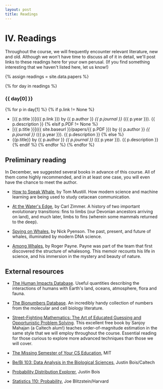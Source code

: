 ```yaml
---
layout: post
title: Readings
---
```


# IV. Readings

Throughout the course, we will frequently encounter relevant literature, new and old.
Although we won't have time to discuss all of it in detail, we'll post links to these readings here for your own perusal.
(If you find something interesting that we haven't listed here, let us know!)

{% assign readings = site.data.papers %}

{% for day in readings %}

### {{ day[0] }}

{% for p in day[1] %}
{% if p.link != None %}
* [{{ p.title }}]({{ p.link }}) by {{ p.author }} *{{ p.journal }}* ({{ p.year }}). {{ p.description }}
{% elsif p.PDF != None %}
* [{{ p.title }}]({{ site.baseurl }}/papers/{{ p.PDF }}) by {{ p.author }} *{{ p.journal }}* ({{ p.year }}). {{ p.description }}
{% else %}
* {{p.title}} by {{ p.author }} *{{ p.journal }}* ({{ p.year }}). {{ p.description }}
{% endif %}
{% endfor %}
{% endfor %}

## Preliminary reading

In December, we suggested several books in advance of this course.
All of them come highly recommended, and in at least one case, you will even have the chance to meet the author.

* [How to Speak Whale](https://books.google.com/books/about/How_to_Speak_Whale.html?id=ArNXEAAAQBAJ), by Tom Mustill. How modern science and machine learning are being used to study cetacean communication.

* [At the Water's Edge](https://books.google.com/books/about/At_the_Water_s_Edge.html?id=fxHrAwAAQBAJ), by Carl Zimmer. A history of two important evolutionary transitions: fins to limbs (our Devonian ancestors arriving on land), and much later, limbs to fins (wherein some mammals returned to the deep).

* [Spying on Whales](https://books.google.com/books/about/Spying_on_Whales.html?id=95yaDwAAQBAJ), by Nick Pyenson. The past, present, and future of whales, illuminated by modern DNA science.

* [Among Whales](https://books.google.com/books/about/Among_Whales.html?id=mUESAAAAYAAJ), by Roger Payne. Payne was part of the team that first discovered the structure of whalesong. This memoir recounts his life in science, and his immersion in the mystery and beauty of nature.

## External resources

* [The Human Impacts Database](https://anthroponumbers.org/). Useful quantities describing the interactions of humans with Earth's land, oceans, atmosphere, flora and fauna.

* [The Bionumbers Database](https://bionumbers.hms.harvard.edu/search.aspx). An incredibly handy collection of numbers from the molecular and cell biology literature.

* [Street-Fighting Mathematics: The Art of Educated Guessing and Opportunistic Problem Solving](https://sept.mit.edu/sites/default/files/Streetfighting%20Mathematics.pdf). This excellent free book by Sanjoy Mahajan (a Caltech alum!) teaches order-of-magnitude estimation in the same style that we will employ throughout the course. Essential reading for those curious to explore more advanced techniques than those we will cover.

* [The Missing Semester of Your CS Education](https://missing.csail.mit.edu/), MIT

* [Be/Bi 103: Data Analysis in the Biological Sciences](http://www.bebi103.caltech.edu), Justin Bois/Caltech

* [Probability Distribution Explorer](https://distribution-explorer.github.io/index.html), Justin Bois

* [Statistics 110: Probability](https://projects.iq.harvard.edu/stat110/about), Joe Blitzstein/Harvard